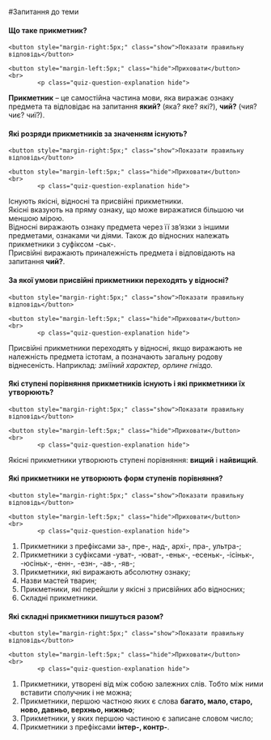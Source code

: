 #Запитання до теми

<div>
    <h4 class="question">Що таке прикметник?</h4>
    
    <button style="margin-right:5px;" class="show">Показати правильну відповідь</button>
    
    <button style="margin-left:5px;" class="hide">Приховати</button>
    <br>
            <p class="quiz-question-explanation hide">
<strong>Прикметник</strong> – це самостiйна частина мови, яка виражає ознаку предмета та вiдповiдає на запитання <b>який?</b> (яка? яке? якi?), <b>чий?</b> (чия? чиє? чиї?).
</p>
</div>


<div>
    <h4 class="question">Які розряди прикметників за значенням існують?</h4>
    
    <button style="margin-right:5px;" class="show">Показати правильну відповідь</button>
    
    <button style="margin-left:5px;" class="hide">Приховати</button>
    <br>
            <p class="quiz-question-explanation hide">
Існують якісні, відносні та присвійні прикметники. <br>
Якісні вказують на пряму ознаку, що може виражатися більшою чи меншою мірою.<br>
Відносні виражають ознаку предмета через її зв’язки з iншими предметами, ознаками чи дiями. Також до відносних належать прикметники з суфiксом <span class="p1">-ськ-</span>.<br>
Присвійні виражають приналежність предмета і відповідають на запитання <b>чий?</b>.
</p>
</div>


<div>
    <h4 class="question">За якої умови присвійні прикметники переходять у відносні?</h4>
    
    <button style="margin-right:5px;" class="show">Показати правильну відповідь</button>
    
    <button style="margin-left:5px;" class="hide">Приховати</button>
    <br>
            <p class="quiz-question-explanation hide">
Присвійні прикметники переходять у відносні, якщо виражають не належнiсть предмета iстотам, а позначають загальну родову вiднесенiсть. Наприклад: <i>зміїний характер, орлине гніздо.</i>
</p>
</div>


<div>
    <h4 class="question">Які ступені порівняння прикметників існують і які прикметники їх утворюють?</h4>
    
    <button style="margin-right:5px;" class="show">Показати правильну відповідь</button>
    
    <button style="margin-left:5px;" class="hide">Приховати</button>
    <br>
            <p class="quiz-question-explanation hide">
Якісні прикметники утворюють ступені порівняння: <b>вищий</b> і <b>найвищий</b>.
</p>
</div>


<div>
    <h4 class="question">Які прикметники не утворюють форм ступенів порівняння?</h4>
    
    <button style="margin-right:5px;" class="show">Показати правильну відповідь</button>
    
    <button style="margin-left:5px;" class="hide">Приховати</button>
    <br>
            <p class="quiz-question-explanation hide">
1. Прикметники з префiксами <span class="p1">за-, пре-, над-, архi-, пра-, ультра-</span>;
2. Прикметники з суфiксами <span class="p1">-уват-, -юват-, -еньк-, -есеньк-, -iсiньк-, -юсiньк-, -енн-, -езн-, -ав-, -яв-</span>;
3. Прикметники, якi виражають абсолютну ознаку;
4. Назви мастей тварин;
5. Прикметники, якi перейшли у якiснi з присвiйних або вiдносних;
6. Складнi прикметники.
</p>
</div>


<div>
    <h4 class="question">Які складні прикметники пишуться разом?</h4>
    
    <button style="margin-right:5px;" class="show">Показати правильну відповідь</button>
    
    <button style="margin-left:5px;" class="hide">Приховати</button>
    <br>
            <p class="quiz-question-explanation hide">
1. Прикметники, утворенi вiд мiж собою залежних слiв. Тобто мiж ними вставити сполучник i не можна;
2. Прикметники, першою частною яких є слова <b>багато, мало, старо, ново, давньо, верхньо, нижньо</b>;
3. Прикметники, у яких першою частиною є записане словом число;
4. Прикметники з префiксами <b>iнтер-, контр-</b>.
</p>
</div>
